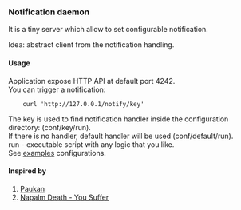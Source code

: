 ### Notification daemon

It is a tiny server which allow to set configurable notification.  

Idea: abstract client from the notification handling.  

#### Usage
Application expose HTTP API at default port 4242.  
You can trigger a notification:
```
    curl 'http://127.0.0.1/notify/key'
```
The key is used to find notification handler inside the configuration directory: (conf/key/run).  
If there is no handler, default handler will be used (conf/default/run).  
run - executable script with any logic that you like.  
See [examples](https://github.com/yantonov/ntfd/tree/master/examples/) configurations.  

#### Inspired by
1. [Paukan](https://youtu.be/n1Fsz-I8Qag?t=285)
2. [Napalm Death - You Suffer](https://www.youtube.com/watch?v=ybGOT4d2Hs8)
